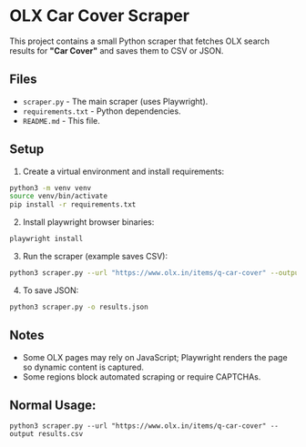# OLX Car Cover Scraper

This project contains a small Python scraper that fetches OLX search results for **"Car Cover"** and saves them to CSV or JSON.


## Files
- `scraper.py` - The main scraper (uses Playwright).
- `requirements.txt` - Python dependencies.
- `README.md` - This file.

## Setup

1. Create a virtual environment and install requirements:
```bash
python3 -m venv venv
source venv/bin/activate
pip install -r requirements.txt
```

2. Install playwright browser binaries:
```bash
playwright install
```

3. Run the scraper (example saves CSV):
```bash
python3 scraper.py --url "https://www.olx.in/items/q-car-cover" --output results.csv --headless
```

4. To save JSON:
```bash
python3 scraper.py -o results.json
```

## Notes
- Some OLX pages may rely on JavaScript; Playwright renders the page so dynamic content is captured.
- Some regions block automated scraping or require CAPTCHAs.



## Normal Usage:
    python3 scraper.py --url "https://www.olx.in/items/q-car-cover" --output results.csv